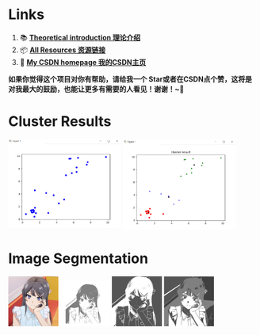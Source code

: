 # Links 

1. 📚  [**Theoretical introduction 理论介绍**](https://blog.csdn.net/coolyuan/article/details/107515224)
2. 📦  [**All Resources 资源链接**](https://pan.baidu.com/s/1q2nQRdmG9GfUPQGY3ITL0A?pwd=4s6m)
3. 👤  [ **My CSDN homepage 我的CSDN主页**](https://blog.csdn.net/coolyuan)

**如果你觉得这个项目对你有帮助，请给我一个 Star或者在CSDN点个赞，这将是对我最大的鼓励，也能让更多有需要的人看见！谢谢！~🌹**
# Cluster Results
<img src="./results_figs/散点图.png" alt="Image 1" style="display:inline; width:45%;">
<img src="./results_figs/散点图聚类结果.png" alt="Image 2" style="display:inline; width:45%;">

# Image Segmentation
<img src="./results_figs/Mai_sakurajima.jpg" alt="Image 1" style="display:inline; width:20%;height:45%">
<img src="./results_figs/图片分割（2分类）.png" alt="Image 2" style="display:inline; width:20%;">
<img src="./results_figs/图片分割（2分类）1.png" alt="Image 2" style="display:inline; width:20%;">
<img src="./results_figs/图片分割（4分类）.png" alt="Image 2" style="display:inline; width:20%;">